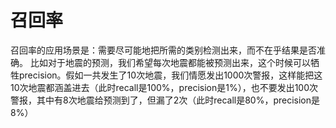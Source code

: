 # 召回率

召回率的应用场景是：需要尽可能地把所需的类别检测出来，而不在乎结果是否准确。
比如对于地震的预测，我们希望每次地震都能被预测出来，这个时候可以牺牲precision。假如一共发生了10次地震，我们情愿发出1000次警报，这样能把这10次地震都涵盖进去（此时recall是100%，precision是1%），也不要发出100次警报，其中有8次地震给预测到了，但漏了2次（此时recall是80%，precision是8%）